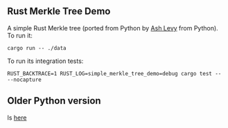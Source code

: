 ## Rust Merkle Tree Demo

A simple Rust Merkle tree (ported from Python by [Ash Levy](https://gitlab.com/ashkitten) from Python). To run it:

```
cargo run -- ./data
```

To run its integration tests:

```
RUST_BACKTRACE=1 RUST_LOG=simple_merkle_tree_demo=debug cargo test -- --nocapture
```

## Older Python version

Is [here](https://github.com/paul-hammant/simple_Merkle_tree_demo)
